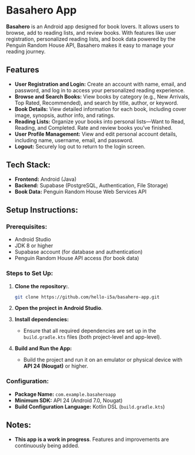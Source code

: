 # Basahero App

**Basahero** is an Android app designed for book lovers. It allows users to browse, add to reading lists, and review books. With features like user registration, personalized reading lists, and book data powered by the Penguin Random House API, Basahero makes it easy to manage your reading journey.

## Features
- **User Registration and Login:** Create an account with name, email, and password, and log in to access your personalized reading experience.
- **Browse and Search Books:** View books by category (e.g., New Arrivals, Top Rated, Recommended), and search by title, author, or keyword.
- **Book Details:** View detailed information for each book, including cover image, synopsis, author info, and ratings.
- **Reading Lists:** Organize your books into personal lists—Want to Read, Reading, and Completed. Rate and review books you’ve finished.
- **User Profile Management:** View and edit personal account details, including name, username, email, and password.
- **Logout:** Securely log out to return to the login screen.

## Tech Stack:
- **Frontend:** Android (Java)
- **Backend:** Supabase (PostgreSQL, Authentication, File Storage)
- **Book Data:** Penguin Random House Web Services API

## Setup Instructions:

### Prerequisites:
- Android Studio
- JDK 8 or higher
- Supabase account (for database and authentication)
- Penguin Random House API access (for book data)

### Steps to Set Up:

1. **Clone the repository:**.
   ```bash
   git clone https://github.com/hello-i5a/basahero-app.git
   ```

2. **Open the project in Android Studio**.

3. **Install dependencies:**
   - Ensure that all required dependencies are set up in the `build.gradle.kts` files (both project-level and app-level).

4. **Build and Run the App:**
   - Build the project and run it on an emulator or physical device with **API 24 (Nougat)** or higher.

### Configuration:
- **Package Name:** `com.example.basaheroapp`
- **Minimum SDK:** API 24 (Android 7.0, Nougat)
- **Build Configuration Language:** Kotlin DSL (`build.gradle.kts`)

## Notes:
- **This app is a work in progress**. Features and improvements are continuously being added.
